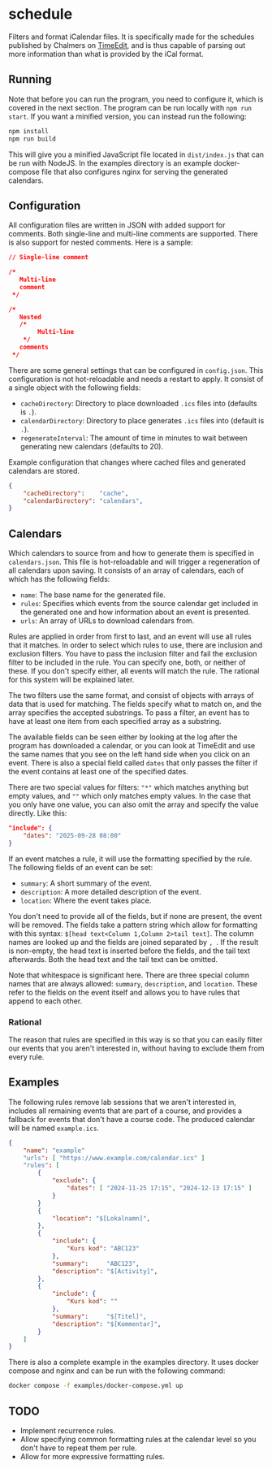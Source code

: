 # schedule

Filters and format iCalendar files. It is specifically made for the schedules
published by Chalmers on
[TimeEdit](https://cloud.timeedit.net/chalmers/web/public/ri1Q7.html), and is
thus capable of parsing out more information than what is provided by the iCal
format.

## Running

Note that before you can run the program, you need to configure it, which is
covered in the next section. The program can be run locally with `npm run
start`. If you want a minified version, you can instead run the following:

```sh
npm install
npm run build
```

This will give you a minified JavaScript file located in `dist/index.js` that
can be run with NodeJS. In the examples directory is an example docker-compose
file that also configures nginx for serving the generated calendars.

## Configuration

All configuration files are written in JSON with added support for comments.
Both single-line and multi-line comments are supported. There is also support
for nested comments. Here is a sample:

```json
// Single-line comment

/*
   Multi-line
   comment
 */

/*
   Nested
   /*
        Multi-line
    */
   comments
 */
```

There are some general settings that can be configured in `config.json`. This
configuration is not hot-reloadable and needs a restart to apply. It consist of
a single object with the following fields:

* `cacheDirectory`: Directory to place downloaded `.ics` files into (defaults
  is `.`).
* `calendarDirectory`: Directory to place generates `.ics` files into (default
  is `.`).
* `regenerateInterval`: The amount of time in minutes to wait between generating
  new calendars (defaults to 20).

Example configuration that changes where cached files and generated calendars
are stored.

```json
{
    "cacheDirectory":    "cache",
    "calendarDirectory": "calendars",
}
```

## Calendars

Which calendars to source from and how to generate them is specified in
`calendars.json`. This file is hot-reloadable and will trigger a regeneration
of all calendars upon saving. It consists of an array of calendars, each of
which has the following fields:

* `name`: The base name for the generated file.
* `rules`: Specifies which events from the source calendar get included in the
  generated one and how information about an event is presented.
* `urls`: An array of URLs to download calendars from.

Rules are applied in order from first to last, and an event will use all rules
that it matches. In order to select which rules to use, there are inclusion and
exclusion filters. You have to pass the inclusion filter and fail the exclusion
filter to be included in the rule. You can specify one, both, or neither of
these. If you don't specify either, all events will match the rule. The
rational for this system will be explained later.

The two filters use the same format, and consist of objects with arrays of data
that is used for matching. The fields specify what to match on, and the array
specifies the accepted substrings. To pass a filter, an event has to have at
least one item from each specified array as a substring.

The available fields can be seen either by looking at the log after the program
has downloaded a calendar, or you can look at TimeEdit and use the same names
that you see on the left hand side when you click on an event. There is also a
special field called `dates` that only passes the filter if the event contains
at least one of the specified dates.

There are two special values for filters: `"*"` which matches anything but
empty values, and `""` which only matches empty values. In the case that you
only have one value, you can also omit the array and specify the value
directly. Like this:

```json
"include": {
    "dates": "2025-09-28 08:00"
}
```

If an event matches a rule, it will use the formatting specified by the rule. The
following fields of an event can be set:

* `summary`: A short summary of the event.
* `description`: A more detailed description of the event.
* `location`: Where the event takes place.

You don't need to provide all of the fields, but if none are present, the event
will be removed. The fields take a pattern string which allow for formatting
with this syntax: `$[head text<Column 1,Column 2>tail text]`. The column names
are looked up and the fields are joined separated by `, `. If the result is
non-empty, the head text is inserted before the fields, and the tail text
afterwards. Both the head text and the tail text can be omitted.

Note that whitespace is significant here. There are three special column names
that are always allowed: `summary`, `description`, and `location`. These refer
to the fields on the event itself and allows you to have rules that append to
each other.


### Rational

The reason that rules are specified in this way is so that you can easily
filter our events that you aren't interested in, without having to exclude them
from every rule.

## Examples

The following rules remove lab sessions that we aren't interested in, includes
all remaining events that are part of a course, and provides a fallback for
events that don't have a course code. The produced calendar will be named
`example.ics`.

```json
{
    "name": "example"
    "urls": [ "https://www.example.com/calendar.ics" ]
    "rules": [
        {
            "exclude": {
                "dates": [ "2024-11-25 17:15", "2024-12-13 17:15" ]
            }
        }
        {
            "location": "$[Lokalnamn]",
        },
        {
            "include": {
                "Kurs kod": "ABC123"
            },
            "summary":     "ABC123",
            "description": "$[Activity]",
        },
        {
            "include": {
                "Kurs kod": ""
            },
            "summary":     "$[Titel]",
            "description": "$[Kommentar]",
        }
    ]
}
```

There is also a complete example in the examples directory. It uses docker
compose and nginx and can be run with the following command:

```sh
docker compose -f examples/docker-compose.yml up
```

## TODO

* Implement recurrence rules.
* Allow specifying common formatting rules at the calendar level so you don't
  have to repeat them per rule.
* Allow for more expressive formatting rules.
